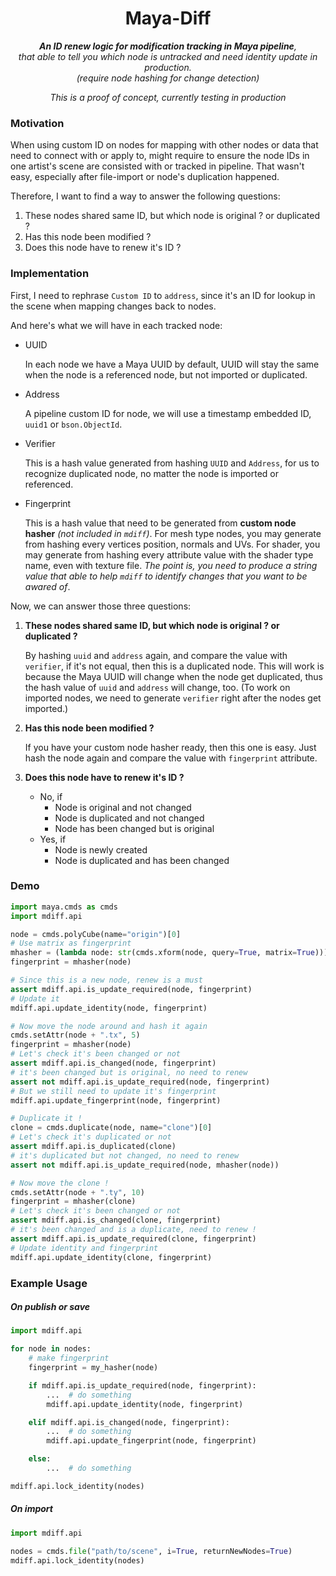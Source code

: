 <h1 align=center>Maya-Diff</h1>

<p align=center><i><b>An ID renew logic for modification tracking in Maya pipeline</b>,<br>that able to tell you which node is untracked and need identity update in production.<br>(require node hashing for change detection)</br></i></p>


<p align=center><i>This is a proof of concept, currently testing in production</i></p>


### Motivation

When using custom ID on nodes for mapping with other nodes or data that need to connect with or apply to, might require to ensure the node IDs in one artist's scene are consisted with or tracked in pipeline. That wasn't easy, especially after file-import or node's duplication happened.

Therefore, I want to find a way to answer the following questions:

1. These nodes shared same ID, but which node is original ? or duplicated ?
2. Has this node been modified ?
3. Does this node have to renew it's ID ?


### Implementation

First, I need to rephrase `Custom ID` to `address`, since it's an ID for lookup in the scene when mapping changes back to nodes.

And here's what we will have in each tracked node:

* UUID

    In each node we have a Maya UUID by default, UUID will stay the same when the node is a referenced node, but not imported or duplicated.

* Address

    A pipeline custom ID for node, we will use a timestamp embedded ID, `uuid1` or `bson.ObjectId`.

* Verifier

    This is a hash value generated from hashing `UUID` and `Address`, for us to recognize duplicated node, no matter the node is imported or referenced.

* Fingerprint

    This is a hash value that need to be generated from **custom node hasher** *(not included in `mdiff`)*. For mesh type nodes, you may generate from hashing every vertices position, normals and UVs. For shader, you may generate from hashing every attribute value with the shader type name, even with texture file. *The point is, you need to produce a string value that able to help `mdiff` to identify changes that you want to be awared of*.

Now, we can answer those three questions:

1. **These nodes shared same ID, but which node is original ? or duplicated ?**

    By hashing `uuid` and `address` again, and compare the value with `verifier`, if it's not equal, then this is a duplicated node. This will work is because the Maya UUID will change when the node get duplicated, thus the hash value of `uuid` and `address` will change, too. (To work on imported nodes, we need to generate `verifier` right after the nodes get imported.)

2. **Has this node been modified ?**

    If you have your custom node hasher ready, then this one is easy. Just hash the node again and compare the value with `fingerprint` attribute.

3. **Does this node have to renew it's ID ?**

    * No, if
        * Node is original and not changed
        * Node is duplicated and not changed
        * Node has been changed but is original
    * Yes, if
        * Node is newly created
        * Node is duplicated and has been changed


### Demo

```python
import maya.cmds as cmds
import mdiff.api

node = cmds.polyCube(name="origin")[0]
# Use matrix as fingerprint
mhasher = (lambda node: str(cmds.xform(node, query=True, matrix=True)))
fingerprint = mhasher(node)

# Since this is a new node, renew is a must
assert mdiff.api.is_update_required(node, fingerprint)
# Update it
mdiff.api.update_identity(node, fingerprint)

# Now move the node around and hash it again
cmds.setAttr(node + ".tx", 5)
fingerprint = mhasher(node)
# Let's check it's been changed or not
assert mdiff.api.is_changed(node, fingerprint)
# it's been changed but is original, no need to renew
assert not mdiff.api.is_update_required(node, fingerprint)
# But we still need to update it's fingerprint
mdiff.api.update_fingerprint(node, fingerprint)

# Duplicate it !
clone = cmds.duplicate(node, name="clone")[0]
# Let's check it's duplicated or not
assert mdiff.api.is_duplicated(clone)
# it's duplicated but not changed, no need to renew
assert not mdiff.api.is_update_required(node, mhasher(node))

# Now move the clone !
cmds.setAttr(node + ".ty", 10)
fingerprint = mhasher(clone)
# Let's check it's been changed or not
assert mdiff.api.is_changed(clone, fingerprint)
# it's been changed and is a duplicate, need to renew !
assert mdiff.api.is_update_required(clone, fingerprint)
# Update identity and fingerprint
mdiff.api.update_identity(clone, fingerprint)

```


### Example Usage

##### On publish or save
```python
import mdiff.api

for node in nodes:
    # make fingerprint
    fingerprint = my_hasher(node)

    if mdiff.api.is_update_required(node, fingerprint):
        ...  # do something
        mdiff.api.update_identity(node, fingerprint)

    elif mdiff.api.is_changed(node, fingerprint):
        ...  # do something
        mdiff.api.update_fingerprint(node, fingerprint)

    else:
        ...  # do something

mdiff.api.lock_identity(nodes)

```

##### On import
```python
import mdiff.api

nodes = cmds.file("path/to/scene", i=True, returnNewNodes=True)
mdiff.api.lock_identity(nodes)

```
